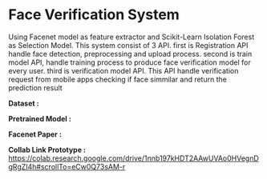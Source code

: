 # Face Verification System
Using Facenet model as feature extractor and Scikit-Learn Isolation Forest as Selection Model. This system consist of 3 API. first is Registration API handle face detection, preprocessing and upload process. second is train model API, handle training process to produce face verification model for every user. third is verification model API. This API handle verification request from mobile apps checking if face simmilar and return the prediction result

**Dataset               :**

**Pretrained Model      :**

**Facenet Paper         :**

**Collab Link Prototype :** https://colab.research.google.com/drive/1nnb197kHDT2AAwUVAo0HVegnDgRgZI4h#scrollTo=eCw0Q73sAM-r
